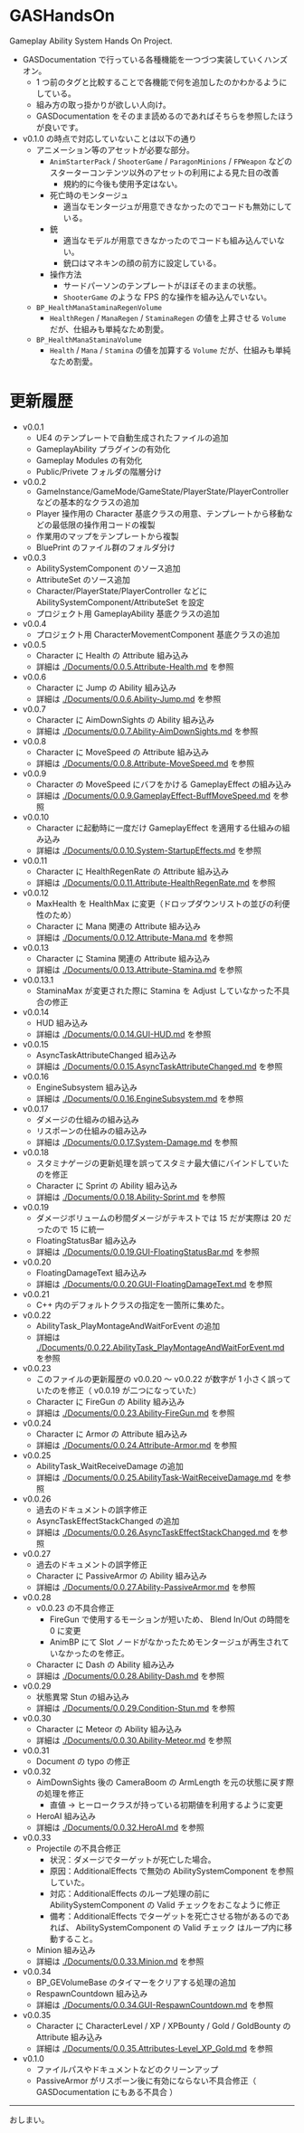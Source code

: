 # GASHandsOn
Gameplay Ability System Hands On Project.

* GASDocumentation で行っている各種機能を一つづつ実装していくハンズオン。
	* 1 つ前のタグと比較することで各機能で何を追加したのかわかるようにしている。
	* 組み方の取っ掛かりが欲しい人向け。
	* GASDocumentation をそのまま読めるのであればそちらを参照したほうが良いです。
* v0.1.0 の時点で対応していないことは以下の通り
	* アニメーション等のアセットが必要な部分。
		* `AnimStarterPack` / `ShooterGame` / `ParagonMinions` / `FPWeapon` などのスターターコンテンツ以外のアセットの利用による見た目の改善
			* 規約的に今後も使用予定はない。
		* 死亡時のモンタージュ
			* 適当なモンタージュが用意できなかったのでコードも無効にしている。
		* 銃
			* 適当なモデルが用意できなかったのでコードも組み込んでいない。
			* 銃口はマネキンの顔の前方に設定している。
		* 操作方法
			* サードパーソンのテンプレートがほぼそのままの状態。
			* `ShooterGame` のような FPS 的な操作を組み込んでいない。
	* `BP_HealthManaStaminaRegenVolume`
		* `HealthRegen` / `ManaRegen` / `StaminaRegen` の値を上昇させる `Volume` だが、仕組みも単純なため割愛。
	* `BP_HealthManaStaminaVolume`
		* `Health` / `Mana` / `Stamina` の値を加算する `Volume` だが、仕組みも単純なため割愛。

# 更新履歴

* v0.0.1
	* UE4 のテンプレートで自動生成されたファイルの追加
	* GameplayAbility プラグインの有効化
	* Gameplay Modules の有効化
	* Public/Privete フォルダの階層分け
* v0.0.2
	* GameInstance/GameMode/GameState/PlayerState/PlayerController などの基本的なクラスの追加
	* Player 操作用の Character 基底クラスの用意、テンプレートから移動などの最低限の操作用コードの複製
	* 作業用のマップをテンプレートから複製
	* BluePrint のファイル群のフォルダ分け
* v0.0.3
	* AbilitySystemComponent のソース追加
	* AttributeSet のソース追加
	* Character/PlayerState/PlayerController などに AbilitySystemComponent/AttributeSet を設定
	* プロジェクト用 GameplayAbility 基底クラスの追加
* v0.0.4
	* プロジェクト用 CharacterMovementComponent 基底クラスの追加
* v0.0.5
	* Character に Health の Attribute 組み込み
	* 詳細は [./Documents/0.0.5.Attribute-Health.md](./Documents/0.0.5.Attribute-Health.md) を参照
* v0.0.6
	* Character に Jump の Ability 組み込み
	* 詳細は [./Documents/0.0.6.Ability-Jump.md](./Documents/0.0.6.Ability-Jump.md) を参照
* v0.0.7
	* Character に AimDownSights の Ability 組み込み
	* 詳細は [./Documents/0.0.7.Ability-AimDownSights.md](./Documents/0.0.7.Ability-AimDownSights.md) を参照
* v0.0.8
	* Character に MoveSpeed の Attribute 組み込み
	* 詳細は [./Documents/0.0.8.Attribute-MoveSpeed.md](./Documents/0.0.8.Attribute-MoveSpeed.md) を参照
* v0.0.9
	* Character の MoveSpeed にバフをかける GameplayEffect の組み込み
	* 詳細は [./Documents/0.0.9.GameplayEffect-BuffMoveSpeed.md](./Documents/0.0.9.GameplayEffect-BuffMoveSpeed.md) を参照
* v0.0.10
	* Character に起動時に一度だけ GameplayEffect を適用する仕組みの組み込み
	* 詳細は [./Documents/0.0.10.System-StartupEffects.md](./Documents/0.0.10.System-StartupEffects.md) を参照
* v0.0.11
	* Character に HealthRegenRate の Attribute 組み込み
	* 詳細は [./Documents/0.0.11.Attribute-HealthRegenRate.md](./Documents/0.0.11.Attribute-HealthRegenRate.md) を参照
* v0.0.12
	* MaxHealth を HealthMax に変更（ドロップダウンリストの並びの利便性のため）
	* Character に Mana 関連の Attribute 組み込み
	* 詳細は [./Documents/0.0.12.Attribute-Mana.md](./Documents/0.0.12.Attribute-Mana.md) を参照
* v0.0.13
	* Character に Stamina 関連の Attribute 組み込み
	* 詳細は [./Documents/0.0.13.Attribute-Stamina.md](./Documents/0.0.13.Attribute-Stamina.md) を参照
* v0.0.13.1
	* StaminaMax が変更された際に Stamina を Adjust していなかった不具合の修正
* v0.0.14
	* HUD 組み込み
	* 詳細は [./Documents/0.0.14.GUI-HUD.md](./Documents/0.0.14.GUI-HUD.md) を参照
* v0.0.15
	* AsyncTaskAttributeChanged 組み込み
	* 詳細は [./Documents/0.0.15.AsyncTaskAttributeChanged.md](./Documents/0.0.15.AsyncTaskAttributeChanged.md) を参照
* v0.0.16
	* EngineSubsystem 組み込み
	* 詳細は [./Documents/0.0.16.EngineSubsystem.md](./Documents/Add-EngineSubsystem.md) を参照
* v0.0.17
	* ダメージの仕組みの組み込み
	* リスポーンの仕組みの組み込み
	* 詳細は [./Documents/0.0.17.System-Damage.md](./Documents/0.0.17.System-Damage.md) を参照
* v0.0.18
	* スタミナゲージの更新処理を誤ってスタミナ最大値にバインドしていたのを修正
	* Character に Sprint の Ability 組み込み
	* 詳細は [./Documents/0.0.18.Ability-Sprint.md](./Documents/0.0.18.Ability-Sprint.md) を参照
* v0.0.19
	* ダメージボリュームの秒間ダメージがテキストでは 15 だが実際は 20 だったので 15 に統一
	* FloatingStatusBar 組み込み
	* 詳細は [./Documents/0.0.19.GUI-FloatingStatusBar.md](./Documents/0.0.19.GUI-FloatingStatusBar.md) を参照
* v0.0.20
	* FloatingDamageText 組み込み
	* 詳細は [./Documents/0.0.20.GUI-FloatingDamageText.md](./Documents/0.0.20.GUI-FloatingDamageText.md) を参照
* v0.0.21
	* C++ 内のデフォルトクラスの指定を一箇所に集めた。
* v0.0.22
	* AbilityTask_PlayMontageAndWaitForEvent の追加
	* 詳細は [./Documents/0.0.22.AbilityTask_PlayMontageAndWaitForEvent.md](./Documents/0.0.22.AbilityTask_PlayMontageAndWaitForEvent.md) を参照
* v0.0.23
	* このファイルの更新履歴の v0.0.20 ～ v0.0.22 が数字が 1 小さく誤っていたのを修正（ v0.0.19 が二つになっていた）
	* Character に FireGun の Ability 組み込み
	* 詳細は [./Documents/0.0.23.Ability-FireGun.md](./Documents/0.0.23.Ability-FireGun.md) を参照
* v0.0.24
	* Character に Armor の Attribute 組み込み
	* 詳細は [./Documents/0.0.24.Attribute-Armor.md](./Documents/0.0.24.Attribute-Armor.md) を参照
* v0.0.25
	* AbilityTask_WaitReceiveDamage の追加
	* 詳細は [./Documents/0.0.25.AbilityTask-WaitReceiveDamage.md](./Documents/0.0.25.AbilityTask-WaitReceiveDamage.md) を参照
* v0.0.26
	* 過去のドキュメントの誤字修正
	* AsyncTaskEffectStackChanged の追加
	* 詳細は [./Documents/0.0.26.AsyncTaskEffectStackChanged.md](./Documents/0.0.26.AsyncTaskEffectStackChanged.md) を参照
* v0.0.27
	* 過去のドキュメントの誤字修正
	* Character に PassiveArmor の Ability 組み込み
	* 詳細は [./Documents/0.0.27.Ability-PassiveArmor.md](./Documents/0.0.27.Ability-PassiveArmor.md) を参照
* v0.0.28
	* v0.0.23 の不具合修正
		* FireGun で使用するモーションが短いため、 Blend In/Out の時間を 0 に変更
		* AnimBP にて Slot ノードがなかったためモンタージュが再生されていなかったのを修正。
	* Character に Dash の Ability 組み込み
	* 詳細は [./Documents/0.0.28.Ability-Dash.md](./Documents/0.0.28.Ability-Dash.md) を参照
* v0.0.29
	* 状態異常 Stun の組み込み
	* 詳細は [./Documents/0.0.29.Condition-Stun.md](./Documents/0.0.29.Condition-Stun.md) を参照
* v0.0.30
	* Character に Meteor の Ability 組み込み
	* 詳細は [./Documents/0.0.30.Ability-Meteor.md](./Documents/0.0.30.Ability-Meteor.md) を参照
* v0.0.31
	* Document の typo の修正
* v0.0.32
	* AimDownSights 後の CameraBoom の ArmLength を元の状態に戻す際の処理を修正
		* 直値 -> ヒーロークラスが持っている初期値を利用するように変更
	* HeroAI 組み込み
	* 詳細は [./Documents/0.0.32.HeroAI.md](./Documents/0.0.32.HeroAI.md) を参照
* v0.0.33
	* Projectile の不具合修正
		* 状況：ダメージでターゲットが死亡した場合。
		* 原因：AdditionalEffects で無効の AbilitySystemComponent を参照していた。
		* 対応：AdditionalEffects のループ処理の前に AbilitySystemComponent の Valid チェックをおこなように修正
		* 備考：AdditionalEffects でターゲットを死亡させる物があるのであれば、 AbilitySystemComponent の Valid チェック はループ内に移動すること。
	* Minion 組み込み
	* 詳細は [./Documents/0.0.33.Minion.md](./Documents/0.0.33.Minion.md) を参照
* v0.0.34
	* BP_GEVolumeBase のタイマーをクリアする処理の追加
	* RespawnCountdown 組み込み
	* 詳細は [./Documents/0.0.34.GUI-RespawnCountdown.md](./Documents/0.0.34.GUI-RespawnCountdown.md) を参照
* v0.0.35
	* Character に CharacterLevel / XP / XPBounty / Gold / GoldBounty の Attribute 組み込み
	* 詳細は [./Documents/0.0.35.Attributes-Level_XP_Gold.md](./Documents/0.0.35.Attributes-Level_XP_Gold.md) を参照
* v0.1.0
	* ファイルパスやドキュメントなどのクリーンアップ
	* PassiveArmor がリスポーン後に有効にならない不具合修正（ GASDocumentation にもある不具合 ）

-----
おしまい。
